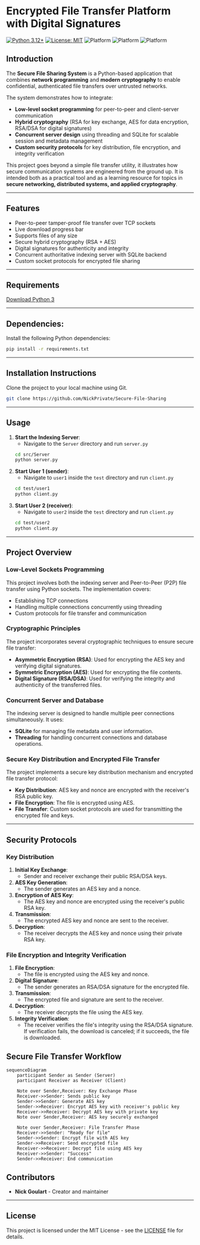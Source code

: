 # Encrypted File Transfer Platform with Digital Signatures

[![Python 3.12+](https://img.shields.io/badge/Python-3.12+-blue.svg)](https://www.python.org/downloads/)  [![License: MIT](https://img.shields.io/badge/License-GPL_2.0-green.svg)](LICENSE)  ![Platform](https://img.shields.io/badge/Platform-Ubuntu%2024.04%2B-orange) ![Platform](https://img.shields.io/badge/Platform-Windows_10/11-orange) ![Platform](https://img.shields.io/badge/Platform-Mac_OS-orange)

## Introduction
The **Secure File Sharing System** is a Python-based application that combines **network programming** and **modern cryptography** to enable confidential, authenticated file transfers over untrusted networks.  

The system demonstrates how to integrate:  
- **Low-level socket programming** for peer-to-peer and client-server communication  
- **Hybrid cryptography** (RSA for key exchange, AES for data encryption, RSA/DSA for digital signatures)  
- **Concurrent server design** using threading and SQLite for scalable session and metadata management  
- **Custom security protocols** for key distribution, file encryption, and integrity verification  

This project goes beyond a simple file transfer utility, it illustrates how secure communication systems are engineered from the ground up. It is intended both as a practical tool and as a learning resource for topics in **secure networking, distributed systems, and applied cryptography**.

---

## Features
- Peer-to-peer tamper-proof file transfer over TCP sockets
- Live download progress bar
- Supports files of any size
- Secure hybrid cryptography (RSA + AES)  
- Digital signatures for authenticity and integrity  
- Concurrent authoritative indexing server with SQLite backend  
- Custom socket protocols for encrypted file sharing

---

## Requirements
[Download Python 3](https://www.python.org/downloads/)
 
---

## Dependencies:
Install the following Python dependencies:
```bash
pip install -r requirements.txt
```

---

## Installation Instructions

Clone the project to your local machine using Git.

```bash
git clone https://github.com/NickPrivate/Secure-File-Sharing
```

---

## Usage

1. **Start the Indexing Server**:
   - Navigate to the `Server` directory and run `server.py`
   ```bash
   cd src/Server
   python server.py
   ```
2. **Start User 1 (sender)**:
   - Navigate to `user1` inside the `test` directory and run `client.py`
   ```bash
   cd test/user1
   python client.py
   ```
3. **Start User 2 (receiver)**:
   - Navigate to `user2` inside the `test` directory and run `client.py`
   ```bash
   cd test/user2
   python client.py
   ```
---

## Project Overview

### Low-Level Sockets Programming
This project involves both the indexing server and Peer-to-Peer (P2P) file transfer using Python sockets. The implementation covers:
- Establishing TCP connections
- Handling multiple connections concurrently using threading
- Custom protocols for file transfer and communication

### Cryptographic Principles
The project incorporates several cryptographic techniques to ensure secure file transfer:
- **Asymmetric Encryption (RSA)**: Used for encrypting the AES key and verifying digital signatures.
- **Symmetric Encryption (AES)**: Used for encrypting the file contents.
- **Digital Signature (RSA/DSA)**: Used for verifying the integrity and authenticity of the transferred files.

### Concurrent Server and Database
The indexing server is designed to handle multiple peer connections simultaneously. It uses:
- **SQLite** for managing file metadata and user information.
- **Threading** for handling concurrent connections and database operations.

### Secure Key Distribution and Encrypted File Transfer
The project implements a secure key distribution mechanism and encrypted file transfer protocol:
- **Key Distribution**: AES key and nonce are encrypted with the receiver's RSA public key.
- **File Encryption**: The file is encrypted using AES.
- **File Transfer**: Custom socket protocols are used for transmitting the encrypted file and keys.

---

## Security Protocols

### Key Distribution
1. **Initial Key Exchange**:
   - Sender and receiver exchange their public RSA/DSA keys.
2. **AES Key Generation**:
   - The sender generates an AES key and a nonce.
3. **Encryption of AES Key**:
   - The AES key and nonce are encrypted using the receiver's public RSA key.
4. **Transmission**:
   - The encrypted AES key and nonce are sent to the receiver.
5. **Decryption**:
   - The receiver decrypts the AES key and nonce using their private RSA key.

### File Encryption and Integrity Verification
1. **File Encryption**:
   - The file is encrypted using the AES key and nonce.
2. **Digital Signature**:
   - The sender generates an RSA/DSA signature for the encrypted file.
3. **Transmission**:
   - The encrypted file and signature are sent to the receiver.
4. **Decryption**:
   - The receiver decrypts the file using the AES key.
5. **Integrity Verification**:
   - The receiver verifies the file's integrity using the RSA/DSA signature. If verification fails, the download is canceled; if it succeeds, the file is downloaded.
  
## Secure File Transfer Workflow

```mermaid
sequenceDiagram
    participant Sender as Sender (Server)
    participant Receiver as Receiver (Client)

    Note over Sender,Receiver: Key Exchange Phase
    Receiver->>Sender: Sends public key
    Sender->>Sender: Generate AES key
    Sender->>Receiver: Encrypt AES key with receiver's public key
    Receiver->>Receiver: Decrypt AES key with private key
    Note over Sender,Receiver: AES key securely exchanged

    Note over Sender,Receiver: File Transfer Phase
    Receiver->>Sender: "Ready for file"
    Sender->>Sender: Encrypt file with AES key
    Sender->>Receiver: Send encrypted file
    Receiver->>Receiver: Decrypt file using AES key
    Receiver->>Sender: "Success"
    Sender->>Receiver: End communication
```

## Contributors
- **Nick Goulart** - Creator and maintainer

---

## License
This project is licensed under the MIT License - see the [LICENSE](LICENSE) file for details.


